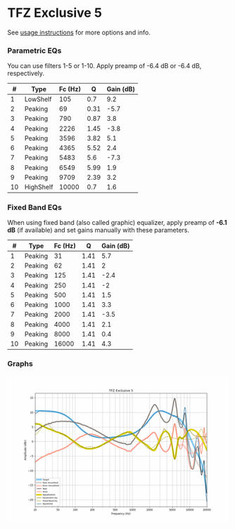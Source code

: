 # TFZ Exclusive 5
See [usage instructions](https://github.com/jaakkopasanen/AutoEq#usage) for more options and info.

### Parametric EQs
You can use filters 1-5 or 1-10. Apply preamp of -6.4 dB or -6.4 dB, respectively.

|   # | Type      |   Fc (Hz) |    Q |   Gain (dB) |
|-----|-----------|-----------|------|-------------|
|   1 | LowShelf  |       105 | 0.7  |         9.2 |
|   2 | Peaking   |        69 | 0.31 |        -5.7 |
|   3 | Peaking   |       790 | 0.87 |         3.8 |
|   4 | Peaking   |      2226 | 1.45 |        -3.8 |
|   5 | Peaking   |      3596 | 3.82 |         5.1 |
|   6 | Peaking   |      4365 | 5.52 |         2.4 |
|   7 | Peaking   |      5483 | 5.6  |        -7.3 |
|   8 | Peaking   |      6549 | 5.99 |         1.9 |
|   9 | Peaking   |      9709 | 2.39 |         3.2 |
|  10 | HighShelf |     10000 | 0.7  |         1.6 |

### Fixed Band EQs
When using fixed band (also called graphic) equalizer, apply preamp of **-6.1 dB** (if available) and set gains manually with these parameters.

|   # | Type    |   Fc (Hz) |    Q |   Gain (dB) |
|-----|---------|-----------|------|-------------|
|   1 | Peaking |        31 | 1.41 |         5.7 |
|   2 | Peaking |        62 | 1.41 |         2   |
|   3 | Peaking |       125 | 1.41 |        -2.4 |
|   4 | Peaking |       250 | 1.41 |        -2   |
|   5 | Peaking |       500 | 1.41 |         1.5 |
|   6 | Peaking |      1000 | 1.41 |         3.3 |
|   7 | Peaking |      2000 | 1.41 |        -3.5 |
|   8 | Peaking |      4000 | 1.41 |         2.1 |
|   9 | Peaking |      8000 | 1.41 |         0.4 |
|  10 | Peaking |     16000 | 1.41 |         4.3 |

### Graphs
![](./TFZ%20Exclusive%205.png)
